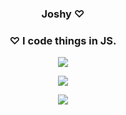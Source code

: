 <h3 align="center">Joshy ♡</h3>
<h3 align="center">♡ I code things in JS. </h3>

<p align="center"><img align="center"
    <img src="https://i.imgur.com/cUDKrl3.png">
</p>

<p align="center"><img align="center"
        src="https://github-readme-stats.vercel.app/api?username=ThatJsh&hide=contribs,prs&show_icons=true&bg_color=30,e96443,904e95&title_color=fff&text_color=fff"
<p align="center">

<p align="center">
    <img src="https://discord.c99.nl/widget/theme-2/765672517297766462.png" />
</p>

<p align = "center"><img align="center"
         src"https://github-readme-stats.vercel.app/api?username=ThatJsh" />
</p>               


